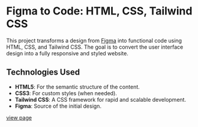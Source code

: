 # Figma to Code: HTML, CSS, Tailwind CSS  

This project transforms a design from [Figma](https://figma.com) into functional code using HTML, CSS, and Tailwind CSS. The goal is to convert the user interface design into a fully responsive and styled website.  

## Technologies Used  

- **HTML5**: For the semantic structure of the content.  
- **CSS3**: For custom styles (when needed).  
- **Tailwind CSS**: A CSS framework for rapid and scalable development.  
- **Figma**: Source of the initial design.  

[view page](https://vinay-agam.github.io/frontend-task/)
